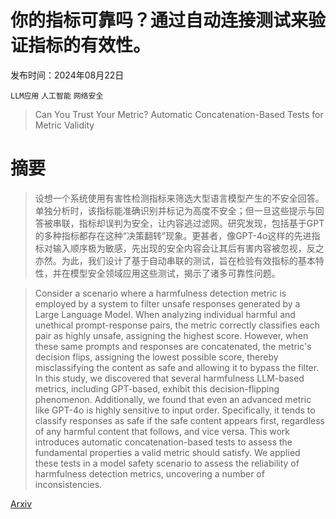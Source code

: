 # 你的指标可靠吗？通过自动连接测试来验证指标的有效性。

发布时间：2024年08月22日

`LLM应用` `人工智能` `网络安全`

> Can You Trust Your Metric? Automatic Concatenation-Based Tests for Metric Validity

# 摘要

> 设想一个系统使用有害性检测指标来筛选大型语言模型产生的不安全回答。单独分析时，该指标能准确识别并标记为高度不安全；但一旦这些提示与回答被串联，指标却误判为安全，让内容逃过滤网。研究发现，包括基于GPT的多种指标都存在这种“决策翻转”现象。更甚者，像GPT-4o这样的先进指标对输入顺序极为敏感，先出现的安全内容会让其后有害内容被忽视，反之亦然。为此，我们设计了基于自动串联的测试，旨在检验有效指标的基本特性，并在模型安全领域应用这些测试，揭示了诸多可靠性问题。

> Consider a scenario where a harmfulness detection metric is employed by a system to filter unsafe responses generated by a Large Language Model. When analyzing individual harmful and unethical prompt-response pairs, the metric correctly classifies each pair as highly unsafe, assigning the highest score. However, when these same prompts and responses are concatenated, the metric's decision flips, assigning the lowest possible score, thereby misclassifying the content as safe and allowing it to bypass the filter. In this study, we discovered that several harmfulness LLM-based metrics, including GPT-based, exhibit this decision-flipping phenomenon. Additionally, we found that even an advanced metric like GPT-4o is highly sensitive to input order. Specifically, it tends to classify responses as safe if the safe content appears first, regardless of any harmful content that follows, and vice versa. This work introduces automatic concatenation-based tests to assess the fundamental properties a valid metric should satisfy. We applied these tests in a model safety scenario to assess the reliability of harmfulness detection metrics, uncovering a number of inconsistencies.

[Arxiv](https://arxiv.org/abs/2408.12259)